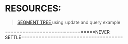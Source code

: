# RESOURCES:
> [SEGMENT TREE ](https://www.geeksforgeeks.org/segment-tree-set-1-sum-of-given-range/)using update and query example




===============================NEVER SETTLE===================================
